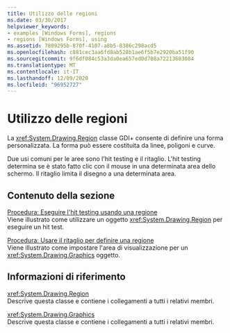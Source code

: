 ```yaml
---
title: Utilizzo delle regioni
ms.date: 03/30/2017
helpviewer_keywords:
- examples [Windows Forms], regions
- regions [Windows Forms], using
ms.assetid: 7809295b-870f-4107-a8b5-8386c298acd5
ms.openlocfilehash: c881cec3aa6fd8ab528b1ae6f5b7e2920ba51f90
ms.sourcegitcommit: 9f6df084c53a3da0ea657ed0d708a72213683084
ms.translationtype: MT
ms.contentlocale: it-IT
ms.lasthandoff: 12/09/2020
ms.locfileid: "96952727"
---
```

# <a name="using-regions"></a>Utilizzo delle regioni
La <xref:System.Drawing.Region> classe GDI+ consente di definire una forma personalizzata. La forma può essere costituita da linee, poligoni e curve.  
  
 Due usi comuni per le aree sono l'hit testing e il ritaglio. L'hit testing determina se è stato fatto clic con il mouse in una determinata area dello schermo. Il ritaglio limita il disegno a una determinata area.  
  
## <a name="in-this-section"></a>Contenuto della sezione  
 [Procedura: Eseguire l'hit testing usando una regione](how-to-use-hit-testing-with-a-region.md)  
 Viene illustrato come utilizzare un oggetto <xref:System.Drawing.Region> per eseguire un hit test.  
  
 [Procedura: Usare il ritaglio per definire una regione](how-to-use-clipping-with-a-region.md)  
 Viene illustrato come impostare l'area di visualizzazione per un <xref:System.Drawing.Graphics> oggetto.  
  
## <a name="reference"></a>Informazioni di riferimento  
 <xref:System.Drawing.Region>  
 Descrive questa classe e contiene i collegamenti a tutti i relativi membri.  
  
 <xref:System.Drawing.Graphics>  
 Descrive questa classe e contiene i collegamenti a tutti i relativi membri.
